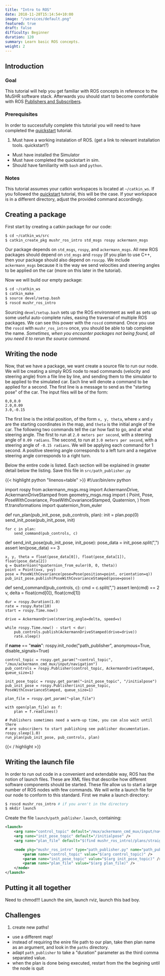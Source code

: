 ```yaml
---
title: "Intro to ROS"
date: 2018-11-28T15:14:54+10:00
image: "/services/default.png"
featured: true
draft: false
difficulty: Beginner
duration: 120
summary: Learn basic ROS concepts.
weight: 2
---
```


## Introduction

### Goal
This tutorial will help you get familiar with ROS concepts in reference to the MuSHR software stack. Afterwards you should start to become comfortable with ROS [Publishers and Subscribers](http://wiki.ros.org/rospy/Overview/Publishers%20and%20Subscribers).

### Prerequisites
In order to successfully complete this tutorial you will need to have completed the [quickstart](/tutorials/quickstart) tutorial.
1. Must have a working instalation of ROS. (get a link to relevant installation tools. quickstart?)
+  Must have installed the Simulator
+  Must have completed the quickstart in sim.
+  Should have familiarity with `bash` and `python`.


### Notes
This tutorial assumes your catkin workspaces is located at `~/catkin_ws`. If you followed the [quickstart](/tutorials/quickstart) tutorial, this will be the case. If your workspace is in a different directory, adjust the provided command accordingly.

## Creating a package

First start by creating a catkin package for our code:

```bash
$ cd ~/catkin_ws/src
$ catkin_create_pkg mushr_ros_intro std_msgs rospy ackermann_msgs
```

Our package depends on `std_msgs`, `rospy`, and `ackermann_msgs`. All new ROS packages should depend on `std_msgs` and `rospy` (if you plan to use C++, then your package should also depend on `roscpp`. We include `ackermann_msgs` because it is the way we send velocities and steering angles to be applied on the car (more on this later in the tutorial).

Now we will build our empty package:

```bash
$ cd ~/catkin_ws
$ catkin_make
$ source devel/setup.bash
$ roscd mushr_ros_intro
```

Sourcing `devel/setup.bash` sets up the ROS environment as well as sets up some useful auto-complete rules, easing the traversal of multiple ROS packages. We can see this power with the `roscd` command. Once you use the `roscd` with `mushr_ros_intro` once, you should be able to tab complete the name. *Sometimes, when you encounter packages not being found, all you need it to rerun the source command.*

## Writing the node

Now, that we have a package, we want create a source file to run our node. We will be creating a simply ROS node to read commands (velocity and steering angle) from a file line by line, and sending them to the simulator to be applied to the simulated car. Each line will denote a command to be applied for a second. The first line is a message to send as the "starting pose" of the car. The input files will be of the form:

```
0,0,0.0
2.0,0.09
3.0,-0.15
```

The first line is the initial position, of the form `x, y, theta`, where `x` and `y` are the starting coordinates in the map, and `theta` is the initial angle of the car. The following two commands tell the car how fast to go, and at what steering angle. The first to run at `2.0 meters per second`, with a steering angle of `0.09 radians`. The second, to run at `3.0 meters per second`, with a steering angle of `-0.15 radians`. We will be applying each command for 1 second. A positive steering angle corresponds to a left turn and a negative steering angle corresponds to a right turn.

Below the entire code is listed. Each section will be explained in greater detail below the listing. Save this file in `src/path_publisher.py`


{{< highlight python "linenos=table" >}}
#!/usr/bin/env python

import rospy
from ackermann_msgs.msg import AckermannDrive, AckermannDriveStamped
from geometry_msgs.msg import (
    Point,
    Pose,
    PoseWithCovariance,
    PoseWithCovarianceStamped,
    Quaternion,
)
from tf.transformations import quaternion_from_euler


def run_plan(pub_init_pose, pub_controls, plan):
    init = plan.pop(0)
    send_init_pose(pub_init_pose, init)

    for c in plan:
        send_command(pub_controls, c)


def send_init_pose(pub_init_pose, init_pose):
    pose_data = init_pose.split(",")
    assert len(pose_data) == 3

    x, y, theta = float(pose_data[0]), float(pose_data[1]), float(pose_data[2])
    q = Quaternion(*quaternion_from_euler(0, 0, theta))
    point = Point(x=x, y=y)
    pose = PoseWithCovariance(pose=Pose(position=point, orientation=q))
    pub_init_pose.publish(PoseWithCovarianceStamped(pose=pose))


def send_command(pub_controls, c):
    cmd = c.split(",")
    assert len(cmd) == 2
    v, delta = float(cmd[0]), float(cmd[1])

    dur = rospy.Duration(1.0)
    rate = rospy.Rate(10)
    start = rospy.Time.now()

    drive = AckermannDrive(steering_angle=delta, speed=v)

    while rospy.Time.now() - start < dur:
        pub_controls.publish(AckermannDriveStamped(drive=drive))
        rate.sleep()


if __name__ == "__main__":
    rospy.init_node("path_publisher", anonymous=True, disable_signals=True)

    control_topic = rospy.get_param("~control_topic", "/mux/ackermann_cmd_mux/input/navigation")
    pub_controls = rospy.Publisher(control_topic, AckermannDriveStamped, queue_size=1)

    init_pose_topic = rospy.get_param("~init_pose_topic", "/initialpose")
    pub_init_pose = rospy.Publisher(init_pose_topic, PoseWithCovarianceStamped, queue_size=1)

    plan_file = rospy.get_param("~plan_file")

    with open(plan_file) as f:
        plan = f.readlines()

    # Publishers sometimes need a warm-up time, you can also wait until there
    # are subscribers to start publishing see publisher documentation.
    rospy.sleep(1.0)
    run_plan(pub_init_pose, pub_controls, plan)

{{< / highlight >}}

## Writing the launch file

In order to run out code in a convenient and extendable way, ROS has the notion of launch files. These are XML files that describe how different software components should be started. These file allow us to start a large number of ROS nodes with few commands. We will write a launch file for our node to conform to this standard. First we make a launch directory:
```bash
$ roscd mushr_ros_intro # if you aren't in the directory
$ mkdir launch
```

Create the file `launch/path_publisher.launch`, containing:
```xml
<launch>
    <arg name="control_topic" default="/mux/ackermann_cmd_mux/input/navigation" />
    <arg name="init_pose_topic" default="/initialpose" />
    <arg name="plan_file" default="$(find mushr_ros_intro)/plans/straight_line.txt" />

    <node pkg="mushr_ros_intro" type="path_publisher.py" name="path_publisher" output="screen">
        <param name="control_topic" value="$(arg control_topic)" />
        <param name="init_pose_topic" value="$(arg init_pose_topic)" />
        <param name="plan_file" value="$(arg plan_file)" />
    </node>
</launch>

```

## Putting it all together

Need to chmod!!!
Launch the sim, launch rviz, launch this bad boy.

## Challenges
1. create new paths!
+  use a different map!
+  instead of requiring the enire file path to our plan, take then plan name as an argument, and look in the `paths` directory.
+  adapt `path_publisher` to take a "duration" parameter as the third comma separated value.
+  when the plan is done being executed, restart from the the begining until the node is quit


<!--
Create a new package `mushr_ros_intro`, depending on `roscpp, rospy, std_msgs, ackermann_msgs` (if we don't have `ackeramnn_msgs`, have to get it via `apt install ros-melodic-ackermann-msgs`)
+   Run the commands
```
$ cd ~/catkin_ws
$ catkin_make
$ source devel/setup.bash
$ roscd mushr_ros_intro
```
The first three build all the packages and setup the environment. The final command changes the current working directory to the package we just created.
+  Run commands
```
$ mkdir src
$ mkdir launch
```
Explain what these two directories will contain. src source files, launch launch files to run our scripts in the ROS environment.
+  Create a file `src/path_pub.py`. This script will read a list of commands from a file 
-->
